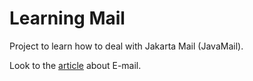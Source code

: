 # Learning Mail

Project to learn how to deal with Jakarta Mail (JavaMail).

Look to the [article][article] about E-mail.

[article]: /docs/article.md  
